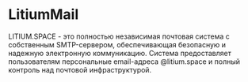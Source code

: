 # LitiumMail
LITIUM.SPACE - это полностью независимая почтовая система с собственным SMTP-сервером, обеспечивающая безопасную и надежную электронную коммуникацию. Система предоставляет пользователям персональные email-адреса @litium.space и полный контроль над почтовой инфраструктурой.
